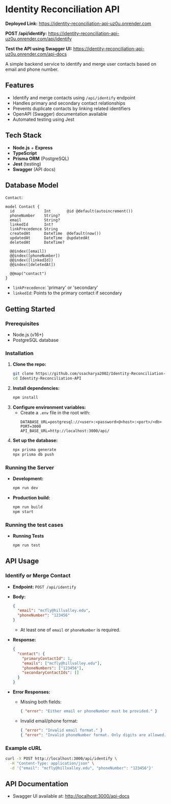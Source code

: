 # Identity Reconciliation API

**Deployed Link:** https://identity-reconciliation-api-uz0u.onrender.com

**POST /api/identify:** https://identity-reconciliation-api-uz0u.onrender.com/api/identify

**Test the API using Swagger UI:** https://identity-reconciliation-api-uz0u.onrender.com/api-docs

A simple backend service to identify and merge user contacts based on email and phone number.

## Features

- Identify and merge contacts using `/api/identify` endpoint
- Handles primary and secondary contact relationships
- Prevents duplicate contacts by linking related identifiers
- OpenAPI (Swagger) documentation available
- Automated testing using Jest

## Tech Stack

- **Node.js** + **Express**
- **TypeScript**
- **Prisma ORM** (PostgreSQL)
- **Jest** (testing)
- **Swagger** (API docs)

## Database Model

`Contact`:

```prisma
model Contact {
  id             Int       @id @default(autoincrement())
  phoneNumber    String?
  email          String?
  linkedId       Int?
  linkPrecedence String
  createdAt      DateTime  @default(now())
  updatedAt      DateTime  @updatedAt
  deletedAt      DateTime?

  @@index([email])
  @@index([phoneNumber])
  @@index([linkedId])
  @@index([deletedAt])
  
  @@map("contact")
}
```

- `linkPrecedence`: 'primary' or 'secondary'
- `linkedId`: Points to the primary contact if secondary

## Getting Started

### Prerequisites

- Node.js (v16+)
- PostgreSQL database

### Installation

1. **Clone the repo:**
   ```bash
   git clone https://github.com/ssacharya2002/Identity-Reconciliation-API
   cd Identity-Reconciliation-API
   ```
2. **Install dependencies:**
   ```bash
   npm install
   ```
3. **Configure environment variables:**
   - Create a `.env` file in the root with:
     ```env
     DATABASE_URL=postgresql://<user>:<password>@<host>:<port>/<db>
     PORT=3000
     API_BASE_URL=http://localhost:3000/api/
     ```
4. **Set up the database:**
   ```bash
   npx prisma generate
   npx prisma db push
   ```

### Running the Server

- **Development:**
  ```bash
  npm run dev
  ```
- **Production build:**
  ```bash
  npm run build
  npm start
  ```
### Running the test cases

- **Running Tests**

  ```bash
  npm run test
  ```

## API Usage

### Identify or Merge Contact

- **Endpoint:** `POST /api/identify`
- **Body:**

  ```json
  {
    "email": "mcfly@hillvalley.edu",
    "phoneNumber": "123456"
  }
  ```

  - At least one of `email` or `phoneNumber` is required.

- **Response:**

  ```json
  {
    "contact": {
      "primaryContactId": 1,
      "emails": ["mcfly@hillvalley.edu"],
      "phoneNumbers": ["123456"],
      "secondaryContactIds": []
    }
  }
  ```

- **Error Responses:**
  - Missing both fields:
    ```json
    { "error": "Either email or phoneNumber must be provided." }
    ```
  - Invalid email/phone format:
    ```json
    { "error": "Invalid email format." }
    { "error": "Invalid phoneNumber format. Only digits are allowed." }
    ```

### Example cURL

```bash
curl -X POST http://localhost:3000/api/identify \
  -H "Content-Type: application/json" \
  -d '{"email": "mcfly@hillvalley.edu", "phoneNumber": "123456"}'
```

## API Documentation

- Swagger UI available at: [http://localhost:3000/api-docs](http://localhost:3000/api-docs)
